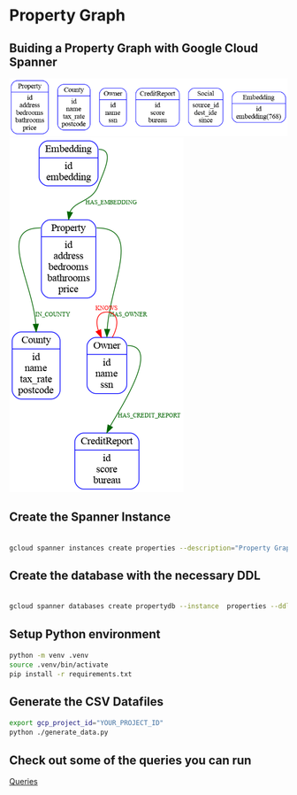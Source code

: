 #  Property Graph

## Buiding a Property Graph with Google Cloud Spanner

![datasources](./docs/datasources.png)
![graph](./docs/graph.png)

## Create the Spanner Instance

```bash

gcloud spanner instances create properties --description="Property Graph Database" --nodes=1 --config=regional-us-central1

```

## Create the database with the necessary DDL

```bash

gcloud spanner databases create propertydb --instance  properties --ddl-file=PropertyGraphDDL.sql

```

## Setup Python environment

```bash
python -m venv .venv
source .venv/bin/activate
pip install -r requirements.txt 
```

## Generate the CSV Datafiles

```bash
export gcp_project_id="YOUR_PROJECT_ID"
python ./generate_data.py
```

## Check out some of the queries you can run

[Queries](./SampleQueries.md)
